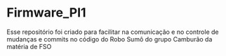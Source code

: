 # Firmware_PI1

Esse repositório foi criado para facilitar na comunicação e no controle de mudanças e commits no código do Robo Sumô do grupo Camburão da matéria de FSO
